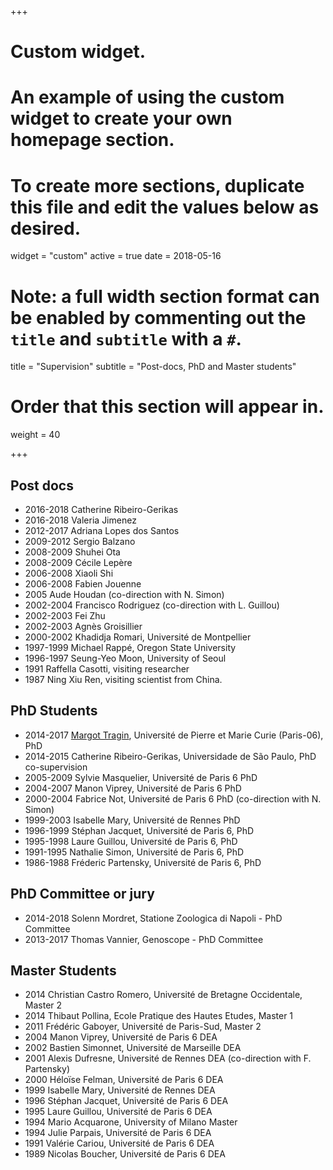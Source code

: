 +++
# Custom widget.
# An example of using the custom widget to create your own homepage section.
# To create more sections, duplicate this file and edit the values below as desired.
widget = "custom"
active = true
date = 2018-05-16

# Note: a full width section format can be enabled by commenting out the `title` and `subtitle` with a `#`.
title = "Supervision"
subtitle = "Post-docs, PhD and Master students"

# Order that this section will appear in.
weight = 40

+++

## Post docs

* 2016-2018 Catherine Ribeiro-Gerikas
* 2016-2018 Valeria Jimenez
* 2012-2017 Adriana Lopes dos Santos
* 2009-2012 Sergio Balzano
* 2008-2009 Shuhei Ota
* 2008-2009 Cécile Lepère
* 2006-2008 Xiaoli Shi
* 2006-2008 Fabien Jouenne
* 2005 Aude Houdan (co-direction with N. Simon)
* 2002-2004 Francisco Rodriguez (co-direction with L. Guillou)
* 2002-2003 Fei Zhu
* 2002-2003 Agnès Groisillier
* 2000-2002 Khadidja Romari, Université de Montpellier
* 1997-1999 Michael Rappé, Oregon State University
* 1996-1997 Seung-Yeo Moon, University of Seoul
* 1991 Raffella Casotti, visiting researcher 
* 1987 Ning Xiu Ren, visiting scientist from China.


## PhD Students

* 2014-2017 [Margot Tragin](https://tel.archives-ouvertes.fr/tel-01720494), Université de Pierre et Marie Curie (Paris-06), PhD
* 2014-2015 Catherine Ribeiro-Gerikas, Universidade de São Paulo, PhD co-supervision
* 2005-2009 Sylvie Masquelier, Université de Paris 6 PhD
* 2004-2007 Manon Viprey, Université de Paris 6 PhD
* 2000-2004 Fabrice Not, Université de Paris 6 PhD (co-direction with N. Simon)
* 1999-2003 Isabelle Mary, Université de Rennes PhD
* 1996-1999 Stéphan Jacquet, Université de Paris 6, PhD
* 1995-1998 Laure Guillou, Université de Paris 6, PhD
* 1991-1995 Nathalie Simon, Université de Paris 6, PhD
* 1986-1988 Fréderic Partensky, Université de Paris 6, PhD


## PhD Committee or jury

* 2014-2018 Solenn Mordret, Statione Zoologica di Napoli - PhD Committee
* 2013-2017 Thomas Vannier, Genoscope - PhD Committee


## Master Students

* 2014 Christian Castro Romero, Université de Bretagne Occidentale, Master 2
* 2014 Thibaut Pollina, Ecole Pratique des Hautes Etudes, Master 1
* 2011 Frédéric Gaboyer, Université de Paris-Sud, Master 2
* 2004 Manon Viprey, Université de Paris 6 DEA
* 2002 Bastien Simonnet, Université de Marseille DEA
* 2001 Alexis Dufresne, Université de Rennes DEA (co-direction with F. Partensky)
* 2000 Héloïse Felman, Université de Paris 6 DEA
* 1999 Isabelle Mary, Université de Rennes DEA
* 1996 Stéphan Jacquet, Université de Paris 6 DEA
* 1995 Laure Guillou, Université de Paris 6 DEA
* 1994 Mario Acquarone, University of Milano Master
* 1994 Julie Parpais, Université de Paris 6 DEA
* 1991 Valérie Cariou, Université de Paris 6 DEA
* 1989 Nicolas Boucher, Université de Paris 6 DEA

